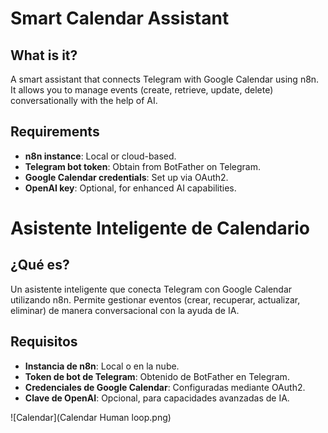 # Smart Calendar Assistant

## What is it?

A smart assistant that connects Telegram with Google Calendar using n8n. It allows you to manage events (create, retrieve, update, delete) conversationally with the help of AI.

## Requirements

- **n8n instance**: Local or cloud-based.
- **Telegram bot token**: Obtain from BotFather on Telegram.
- **Google Calendar credentials**: Set up via OAuth2.
- **OpenAI key**: Optional, for enhanced AI capabilities.


# Asistente Inteligente de Calendario

## ¿Qué es?

Un asistente inteligente que conecta Telegram con Google Calendar utilizando n8n. Permite gestionar eventos (crear, recuperar, actualizar, eliminar) de manera conversacional con la ayuda de IA.

## Requisitos

- **Instancia de n8n**: Local o en la nube.
- **Token de bot de Telegram**: Obtenido de BotFather en Telegram.
- **Credenciales de Google Calendar**: Configuradas mediante OAuth2.
- **Clave de OpenAI**: Opcional, para capacidades avanzadas de IA.

![Calendar](Calendar Human loop.png)